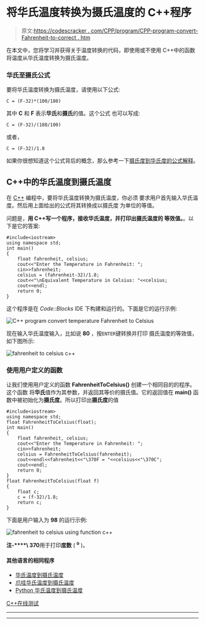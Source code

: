 # 将华氏温度转换为摄氏温度的 C++程序

> 原文:[https://codescracker . com/CPP/program/CPP-program-convert-Fahrenheit-to-correct . htm](https://codescracker.com/cpp/program/cpp-program-convert-fahrenheit-to-centigrade.htm)

在本文中，您将学习并获得关于温度转换的代码，即使用或不使用 C++中的函数将温度从华氏温度转换为摄氏温度。

### 华氏至摄氏公式

要将华氏温度转换为摄氏温度，请使用以下公式:

```
C = (F-32)*(100/180)
```

其中 **C** 和 **F** 表示**华氏**和**摄氏**的值。这个公式 也可以写成:

```
C = (F-32)/(180/100)
```

或者，

```
C = (F-32)/1.8
```

如果你很想知道这个公式背后的概念，那么参考一下[摄氏度到华氏度的公式解释](/nonprog/celsius-to-fahrenheit-formula.htm)。

## C++中的华氏温度到摄氏温度

在 [C++](/cpp/index.htm) 编程中，要将华氏温度转换为摄氏温度，你必须 要求用户首先输入华氏温度。然后用上面给出的公式将其转换成以摄氏度 为单位的等值。

问题是，**用 C++写一个程序，接收华氏温度，并打印出摄氏温度的 等效值。**。以下是它的答案:

```
#include<iostream>
using namespace std;
int main()
{
    float fahrenheit, celsius;
    cout<<"Enter the Temperature in Fahrenheit: ";
    cin>>fahrenheit;
    celsius = (fahrenheit-32)/1.8;
    cout<<"\nEquivalent Temperature in Celsius: "<<celsius;
    cout<<endl;
    return 0;
}
```

这个程序是在 *Code::Blocks* IDE 下构建和运行的。下面是它的运行示例:

![C++ program convert temperature Fahrenheit to Celsius](../Images/a0eef70e19e4b0b6417f8bfd22a24dd5.png)

现在输入华氏温度输入，比如说 **80** ，按`ENTER`键转换并打印 摄氏温度的等效值，如下图所示:

![fahrenheit to celsius c++](../Images/7d76435f177d4f8310fdf82e19d974f1.png)

### 使用用户定义的函数

让我们使用用户定义的函数 **FahrenheitToCelsius()** 创建一个相同目的的程序。这个函数 将**华氏**值作为其参数，并返回其等价的摄氏值。它的返回值在 **main()** 函数中被初始化为**摄氏度**。所以打印出**摄氏度**的值

```
#include<iostream>
using namespace std;
float FahrenheitToCelsius(float);
int main()
{
    float fahrenheit, celsius;
    cout<<"Enter the Temperature in Fahrenheit: ";
    cin>>fahrenheit;
    celsius = FahrenheitToCelsius(fahrenheit);
    cout<<endl<<fahrenheit<<"\370F = "<<celsius<<"\370C";
    cout<<endl;
    return 0;
}
float FahrenheitToCelsius(float f)
{
    float c;
    c = (f-32)/1.8;
    return c;
}
```

下面是用户输入为 **98** 的运行示例:

![fahrenheit to celsius using function c++](../Images/9c622ccf854e43757048539e746f7898.png)

**注-****\ 370**用于打印**度数** ( **<sup>o</sup>** )。

#### 其他语言的相同程序

*   [华氏温度到摄氏温度](/c/program/c-program-convert-fahrenheit-to-centigrade.htm)
*   [爪哇华氏温度到摄氏温度](/java/program/java-program-convert-fahrenheit-to-centigrade.htm)
*   [Python 华氏温度到摄氏温度](/python/program/python-program-convert-fahrenheit-to-celsius.htm)

[C++在线测试](/exam/showtest.php?subid=3)

* * *

* * *